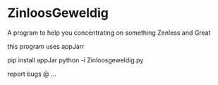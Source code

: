 # ZinloosGeweldig
A program to help you concentrating on something Zenless and Great 


this program uses appJarr

pip install appJar
python -i Zinloosgeweldig.py


report bugs @  ...  
